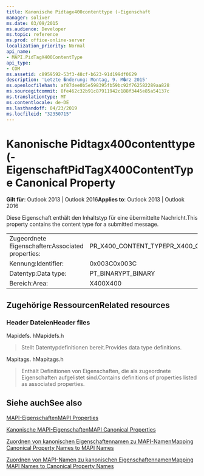 ```yaml
---
title: Kanonische Pidtagx400contenttype (-Eigenschaft
manager: soliver
ms.date: 03/09/2015
ms.audience: Developer
ms.topic: reference
ms.prod: office-online-server
localization_priority: Normal
api_name:
- MAPI.PidTagX400ContentType
api_type:
- COM
ms.assetid: c8959592-53f3-48cf-b623-91d199df0629
description: 'Letzte �nderung: Montag, 9. M�rz 2015'
ms.openlocfilehash: af87dee0b5e598395fb59bc92f762582289aa828
ms.sourcegitcommit: 8fe462c32b91c87911942c188f3445e85a54137c
ms.translationtype: MT
ms.contentlocale: de-DE
ms.lasthandoff: 04/23/2019
ms.locfileid: "32350715"
---
```

# <a name="pidtagx400contenttype-canonical-property"></a><span data-ttu-id="60fae-103">Kanonische Pidtagx400contenttype (-Eigenschaft</span><span class="sxs-lookup"><span data-stu-id="60fae-103">PidTagX400ContentType Canonical Property</span></span>

  
  
<span data-ttu-id="60fae-104">**Gilt für**: Outlook 2013 | Outlook 2016</span><span class="sxs-lookup"><span data-stu-id="60fae-104">**Applies to**: Outlook 2013 | Outlook 2016</span></span> 
  
<span data-ttu-id="60fae-105">Diese Eigenschaft enthält den Inhaltstyp für eine übermittelte Nachricht.</span><span class="sxs-lookup"><span data-stu-id="60fae-105">This property contains the content type for a submitted message.</span></span>
  
|||
|:-----|:-----|
|<span data-ttu-id="60fae-106">Zugeordnete Eigenschaften:</span><span class="sxs-lookup"><span data-stu-id="60fae-106">Associated properties:</span></span>  <br/> |<span data-ttu-id="60fae-107">PR_X400_CONTENT_TYPE</span><span class="sxs-lookup"><span data-stu-id="60fae-107">PR_X400_CONTENT_TYPE</span></span>  <br/> |
|<span data-ttu-id="60fae-108">Kennung:</span><span class="sxs-lookup"><span data-stu-id="60fae-108">Identifier:</span></span>  <br/> |<span data-ttu-id="60fae-109">0x003C</span><span class="sxs-lookup"><span data-stu-id="60fae-109">0x003C</span></span>  <br/> |
|<span data-ttu-id="60fae-110">Datentyp:</span><span class="sxs-lookup"><span data-stu-id="60fae-110">Data type:</span></span>  <br/> |<span data-ttu-id="60fae-111">PT_BINARY</span><span class="sxs-lookup"><span data-stu-id="60fae-111">PT_BINARY</span></span>  <br/> |
|<span data-ttu-id="60fae-112">Bereich:</span><span class="sxs-lookup"><span data-stu-id="60fae-112">Area:</span></span>  <br/> |<span data-ttu-id="60fae-113">X400</span><span class="sxs-lookup"><span data-stu-id="60fae-113">X400</span></span>  <br/> |
   
## <a name="related-resources"></a><span data-ttu-id="60fae-114">Zugehörige Ressourcen</span><span class="sxs-lookup"><span data-stu-id="60fae-114">Related resources</span></span>

### <a name="header-files"></a><span data-ttu-id="60fae-115">Header Dateien</span><span class="sxs-lookup"><span data-stu-id="60fae-115">Header files</span></span>

<span data-ttu-id="60fae-116">Mapidefs. h</span><span class="sxs-lookup"><span data-stu-id="60fae-116">Mapidefs.h</span></span>
  
> <span data-ttu-id="60fae-117">Stellt Datentypdefinitionen bereit.</span><span class="sxs-lookup"><span data-stu-id="60fae-117">Provides data type definitions.</span></span>
    
<span data-ttu-id="60fae-118">Mapitags. h</span><span class="sxs-lookup"><span data-stu-id="60fae-118">Mapitags.h</span></span>
  
> <span data-ttu-id="60fae-119">Enthält Definitionen von Eigenschaften, die als zugeordnete Eigenschaften aufgelistet sind.</span><span class="sxs-lookup"><span data-stu-id="60fae-119">Contains definitions of properties listed as associated properties.</span></span>
    
## <a name="see-also"></a><span data-ttu-id="60fae-120">Siehe auch</span><span class="sxs-lookup"><span data-stu-id="60fae-120">See also</span></span>



[<span data-ttu-id="60fae-121">MAPI-Eigenschaften</span><span class="sxs-lookup"><span data-stu-id="60fae-121">MAPI Properties</span></span>](mapi-properties.md)
  
[<span data-ttu-id="60fae-122">Kanonische MAPI-Eigenschaften</span><span class="sxs-lookup"><span data-stu-id="60fae-122">MAPI Canonical Properties</span></span>](mapi-canonical-properties.md)
  
[<span data-ttu-id="60fae-123">Zuordnen von kanonischen Eigenschaftennamen zu MAPI-Namen</span><span class="sxs-lookup"><span data-stu-id="60fae-123">Mapping Canonical Property Names to MAPI Names</span></span>](mapping-canonical-property-names-to-mapi-names.md)
  
[<span data-ttu-id="60fae-124">Zuordnen von MAPI-Namen zu kanonischen Eigenschaftennamen</span><span class="sxs-lookup"><span data-stu-id="60fae-124">Mapping MAPI Names to Canonical Property Names</span></span>](mapping-mapi-names-to-canonical-property-names.md)

